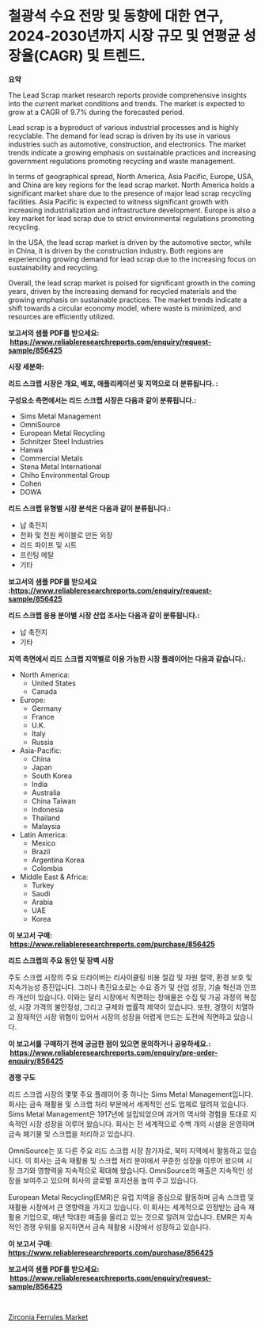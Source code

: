 <p><h1>철광석 수요 전망 및 동향에 대한 연구, 2024-2030년까지 시장 규모 및 연평균 성장율(CAGR) 및 트렌드.</h1></p><p><strong>요약</strong></p>
<p><p>The Lead Scrap market research reports provide comprehensive insights into the current market conditions and trends. The market is expected to grow at a CAGR of 9.7% during the forecasted period. </p><p>Lead scrap is a byproduct of various industrial processes and is highly recyclable. The demand for lead scrap is driven by its use in various industries such as automotive, construction, and electronics. The market trends indicate a growing emphasis on sustainable practices and increasing government regulations promoting recycling and waste management.</p><p>In terms of geographical spread, North America, Asia Pacific, Europe, USA, and China are key regions for the lead scrap market. North America holds a significant market share due to the presence of major lead scrap recycling facilities. Asia Pacific is expected to witness significant growth with increasing industrialization and infrastructure development. Europe is also a key market for lead scrap due to strict environmental regulations promoting recycling.</p><p>In the USA, the lead scrap market is driven by the automotive sector, while in China, it is driven by the construction industry. Both regions are experiencing growing demand for lead scrap due to the increasing focus on sustainability and recycling.</p><p>Overall, the lead scrap market is poised for significant growth in the coming years, driven by the increasing demand for recycled materials and the growing emphasis on sustainable practices. The market trends indicate a shift towards a circular economy model, where waste is minimized, and resources are efficiently utilized.</p></p>
<p><strong>보고서의 샘플 PDF를 받으세요: &nbsp;<a href="https://www.reliableresearchreports.com/enquiry/request-sample/856425">https://www.reliableresearchreports.com/enquiry/request-sample/856425</a></strong></p>
<p><strong>시장 세분화:</strong></p>
<p><strong> 리드 스크랩 시장은 개요, 배포, 애플리케이션 및 지역으로 더 분류됩니다. :</strong></p>
<p><strong>구성요소 측면에서는 리드 스크랩 시장은 다음과 같이 분류됩니다.:</strong></p>
<p><ul><li>Sims Metal Management</li><li>OmniSource</li><li>European Metal Recycling</li><li>Schnitzer Steel Industries</li><li>Hanwa</li><li>Commercial Metals</li><li>Stena Metal International</li><li>Chiho Environmental Group</li><li>Cohen</li><li>DOWA</li></ul></p>
<p><strong> 리드 스크랩 유형별 시장 분석은 다음과 같이 분류됩니다.:</strong></p>
<p><ul><li>납 축전지</li><li>전화 및 전원 케이블로 만든 외장</li><li>리드 파이프 및 시트</li><li>프린팅 메탈</li><li>기타</li></ul></p>
<p><strong>보고서의 샘플 PDF를 받으세요 :<a href="https://www.reliableresearchreports.com/enquiry/request-sample/856425">https://www.reliableresearchreports.com/enquiry/request-sample/856425</a></strong></p>
<p><strong> 리드 스크랩 응용 분야별 시장 산업 조사는 다음과 같이 분류됩니다.:</strong></p>
<p><ul><li>납 축전지</li><li>기타</li></ul></p>
<p><strong>지역 측면에서 리드 스크랩 지역별로 이용 가능한 시장 플레이어는 다음과 같습니다.:</strong></p>
<p><ul>
    <li>
        North America:
        <ul>
            <li>United States</li>
            <li>Canada</li>
        </ul>
    </li>
    <li>
        Europe:
        <ul>
            <li>Germany</li>
            <li>France</li>
            <li>U.K.</li>
            <li>Italy</li>
            <li>Russia</li>
        </ul>
    </li>
    <li>
        Asia-Pacific:
        <ul>
            <li>China</li>
            <li>Japan</li>
            <li>South Korea</li>
            <li>India</li>
            <li>Australia</li>
            <li>China Taiwan</li>
            <li>Indonesia</li>
            <li>Thailand</li>
            <li>Malaysia</li>
        </ul>
    </li>
    <li>
        Latin America:
        <ul>
            <li>Mexico</li>
            <li>Brazil</li>
            <li>Argentina Korea</li>
            <li>Colombia</li>
        </ul>
    </li>
    <li>
        Middle East & Africa:
        <ul>
            <li>Turkey</li>
            <li>Saudi</li>
            <li>Arabia</li>
            <li>UAE</li>
            <li>Korea</li>
        </ul>
    </li>
    </ul></p>
<p><strong>이 보고서 구매: &nbsp;<a href="https://www.reliableresearchreports.com/purchase/856425">https://www.reliableresearchreports.com/purchase/856425</a></strong></p>
<p><strong>리드 스크랩의 주요 동인 및 장벽 시장</strong></p>
<p><p>주도 스크랩 시장의 주요 드라이버는 리사이클링 비용 절감 및 자원 절약, 환경 보호 및 지속가능성 증진입니다. 그러나 촉진요소로는 수요 증가 및 산업 성장, 기술 혁신과 인프라 개선이 있습니다. 이와는 달리 시장에서 직면하는 장애물은 수집 및 가공 과정의 복잡성, 시장 가격의 불안정성, 그리고 규제와 법률적 제약이 있습니다. 또한, 경쟁이 치열하고 잠재적인 시장 위협이 있어서 시장의 성장을 어렵게 만드는 도전에 직면하고 있습니다.</p></p>
<p><strong>이 보고서를 구매하기 전에 궁금한 점이 있으면 문의하거나 공유하세요.: &nbsp;<a href="https://www.reliableresearchreports.com/enquiry/pre-order-enquiry/856425">https://www.reliableresearchreports.com/enquiry/pre-order-enquiry/856425</a></strong></p>
<p><strong>경쟁 구도</strong></p>
<p><p>리드 스크랩 시장의 몇몇 주요 플레이어 중 하나는 Sims Metal Management입니다. 회사는 금속 재활용 및 스크랩 처리 부문에서 세계적인 선도 업체로 알려져 있습니다. Sims Metal Management은 1917년에 설립되었으며 과거의 역사와 경험을 토대로 지속적인 시장 성장을 이루어 왔습니다. 회사는 전 세계적으로 수백 개의 시설을 운영하며 금속 폐기물 및 스크랩을 처리하고 있습니다.</p><p>OmniSource는 또 다른 주요 리드 스크랩 시장 참가자로, 북미 지역에서 활동하고 있습니다. 이 회사는 금속 재활용 및 스크랩 처리 분야에서 꾸준한 성장을 이루어 왔으며 시장 크기와 영향력을 지속적으로 확대해 왔습니다. OmniSource의 매출은 지속적인 성장을 보여주고 있으며 회사의 글로벌 포지션을 높여 주고 있습니다.</p><p>European Metal Recycling(EMR)은 유럽 지역을 중심으로 활동하며 금속 스크랩 및 재활용 시장에서 큰 영향력을 가지고 있습니다. 이 회사는 세계적으로 인정받는 금속 재활용 기업으로, 매년 막대한 매출을 올리고 있는 것으로 알려져 있습니다. EMR은 지속적인 경쟁 우위를 유지하면서 금속 재활용 시장에서 성장하고 있습니다.</p></p>
<p><strong>이 보고서 구매: &nbsp; <a href="https://www.reliableresearchreports.com/purchase/856425">https://www.reliableresearchreports.com/purchase/856425</a></strong></p>
<p><strong>보고서의 샘플 PDF를 받으세요: &nbsp;<a href="https://www.reliableresearchreports.com/enquiry/request-sample/856425">https://www.reliableresearchreports.com/enquiry/request-sample/856425</a></strong><strong></strong></p>
<p>&nbsp;</p>
<p><p><a href="https://picayune-night-cbd.notion.site/Zirconia-Ferrules-Market-Growth-Market-Trends-COVID-19-Impact-and-Forecasts-for-period-from-2024--1d45c66e31d746f4b6b9b044e8de709c">Zirconia Ferrules Market</a></p></p>